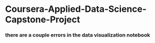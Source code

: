 # Coursera-Applied-Data-Science-Capstone-Project
### there are a couple errors in the data visualization notebook
